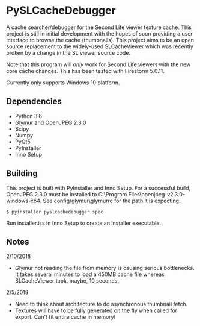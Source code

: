 # PySLCacheDebugger
A cache searcher/debugger for the Second Life viewer texture cache. This project is still in initial development with the hopes of soon providing a user interface to browse the cache (thumbnails). This project aims to be an open source replacement to the widely-used SLCacheViewer which was recently broken by a change in the SL viewer source code. 

Note that this program will *only* work for Second Life viewers with the new core cache changes. This has been tested with Firestorm 5.0.11.

Currently only supports Windows 10 platform.

## Dependencies
* Python 3.6
* [Glymur](https://github.com/quintusdias/glymur) and [OpenJPEG 2.3.0](http://www.openjpeg.org/)
* Scipy
* Numpy
* PyQt5
* PyInstaller
* Inno Setup

## Building

This project is built with PyInstaller and Inno Setup. For a successful build, OpenJPEG 2.3.0 must be installed to C:\Program Files\openjpeg-v2.3.0-windows-x64\. See config\glymur\glymurrc for the path it is expecting.

    $ pyinstaller pyslcachedebugger.spec

Run installer.iss in Inno Setup to create an installer executable.

## Notes

2/10/2018
* Glymur not reading the file from memory is causing serious bottlenecks. It takes several minutes to load a 450MB cache file whereas SLCacheViewer took, maybe, 10 seconds.

2/5/2018
* Need to think about architecture to do asynchronous thumbnail fetch.
* Textures will have to be fully generated on the fly when called for export. Can't fit entire cache in memory!